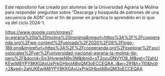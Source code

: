 Este repositorio fue creado por alumnos de la Universidad Agraria la Molina para responder preguntas sobre "Descarga y búsqueda de patrones de una secuencia de ADN" con el fin de poner en práctica lo aprendido en lo que va del ciclo 2024-1.


https://www.google.com/imgres?q=agraria%20la%20molina%20insignia&imgurl=https%3A%2F%2Fcooperanda.org%2Fwp-content%2Fuploads%2F2020%2F09%2Flogo-189.png&imgrefurl=https%3A%2F%2Fcooperanda.org%2Fexplorar%2Fsocioslocales%2Fver%2Funiversidad-nacional-agraria-la-molina-de-peru%2F&docid=Sjx3HywgeN9o3M&tbnid=oT2ozuGNVYO8_M&vet=12ahUKEwiM8YPY8KKGAxUxPrkGHboIABoQM3oECCEQAA..i&w=291&h=110&hcb=2&ved=2ahUKEwiM8YPY8KKGAxUxPrkGHboIABoQM3oECCEQAA
